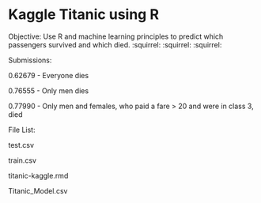 Kaggle Titanic using R
=======================

Objective: Use R and machine learning principles to predict which passengers survived and which died. :squirrel: :squirrel: :squirrel:

Submissions:

0.62679 - Everyone dies

0.76555 - Only men dies

0.77990 - Only men and females, who paid a fare > 20 and were in class 3, died

File List:

test.csv

train.csv

titanic-kaggle.rmd

Titanic_Model.csv
